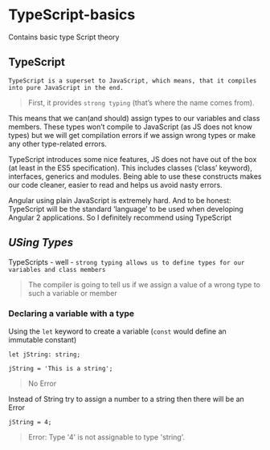 # TypeScript-basics
Contains basic type Script theory

## **TypeScript**
```
TypeScript is a superset to JavaScript, which means, that it compiles into pure JavaScript in the end.
```
>First, it provides `strong typing` (that’s where the name comes from).

This means that we can(and should) assign types to our variables and class members. These types won’t compile to
JavaScript (as JS does not know types) but we will get compilation errors if we assign wrong types or make any 
other type-related errors.

TypeScript introduces some nice features, JS does not have out of the box (at least
in the ES5 specification). This includes classes (‘class’ keyword), interfaces, generics and
modules. Being able to use these constructs makes our code cleaner, easier to read and
helps us avoid nasty errors.

Angular using plain JavaScript is extremely hard. And to be honest: TypeScript will be the
standard ‘language’ to be used when developing Angular 2 applications. So I definitely
recommend using TypeScript

## ***USing Types***
 TypeScripts - well - `strong typing allows us to define types for our variables and class members`
 >The compiler is going to tell us if we assign a value of a wrong type to such a variable or member
 
 ### Declaring a variable with a type
Using the `let` keyword to create a variable (`const` would define an immutable constant)
```
let jString: string;

jString = 'This is a string';
```
>No Error

Instead of String try to assign a number to a string then there will be an Error
```
jString = 4;
```
>Error: Type '4' is not assignable to type 'string'.

